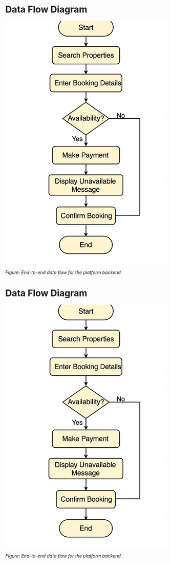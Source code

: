 # Data Flow Diagram

![Data Flow Diagram](data-flow-diagram.png)

_Figure: End-to-end data flow for the platform backend._
# Data Flow Diagram

![Data Flow Diagram](data-flow-diagram.png)

_Figure: End-to-end data flow for the platform backend._

